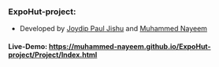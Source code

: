 ### ExpoHut-project:
- Developed by [Joydip Paul Jishu](https://github.com/Joydip-Paul) and [Muhammed Nayeem](https://github.com/Muhammed-Nayeem)

#### Live-Demo:  https://muhammed-nayeem.github.io/ExpoHut-project/Project/Index.html